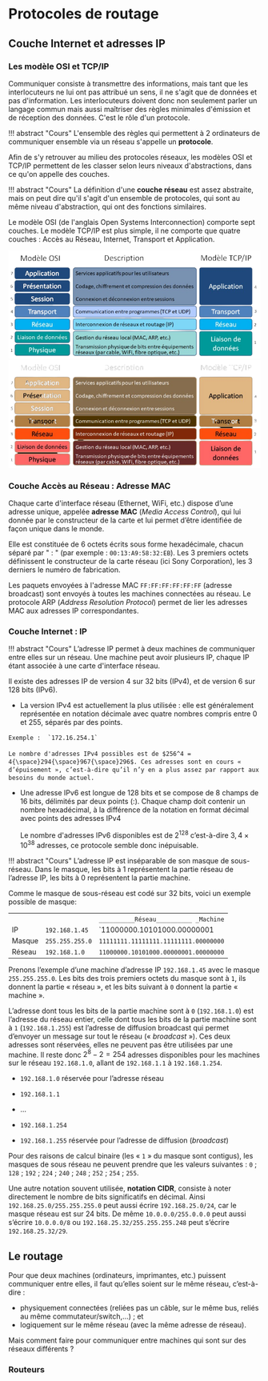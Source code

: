 # Protocoles de routage

##	Couche Internet et adresses IP

###	Les modèle OSI et TCP/IP

Communiquer consiste à transmettre des informations, mais tant que les interlocuteurs ne lui ont pas attribué un sens, il ne s'agit que de données et pas d'information. Les interlocuteurs doivent donc non seulement parler un langage commun mais aussi maîtriser des règles minimales d'émission et de réception des données. C'est le rôle d'un protocole.

!!! abstract "Cours" 
    L'ensemble des règles qui permettent à 2 ordinateurs de communiquer ensemble via un réseau s'appelle un **protocole**.

Afin de s'y retrouver au milieu des protocoles réseaux, les modèles OSI et TCP/IP permettent de les classer selon leurs niveaux d'abstractions, dans ce qu'on appelle des couches. 

!!! abstract "Cours" 
    La définition d'une **couche réseau** est assez abstraite, mais on peut dire qu'il s'agit d'un ensemble de protocoles, qui sont au même niveau d'abstraction, qui ont des fonctions similaires.

Le modèle OSI (de l'anglais Open Systems Interconnection) comporte sept couches. Le modèle TCP/IP est plus simple, il ne comporte que quatre couches : Accès au Réseau, Internet, Transport et Application.


![Schéma comparatif des couches dans les modèles OSI et TCP/IP](assets/4-modele-osi-tcp-ip-light-mode.png#only-light)
![Schéma comparatif des couches dans les modèles OSI et TCP/IP](assets/4-modele-osi-tcp-ip-dark-mode.png#only-dark)



###	Couche Accès au Réseau : Adresse MAC

Chaque carte d'interface réseau (Ethernet, WiFi, etc.) dispose d’une adresse unique, appelée **adresse MAC** (*Media Access Control*), qui lui donnée par le constructeur de la carte et lui permet d’être identifiée de façon unique dans le monde.

Elle est constituée de 6 octets écrits sous forme hexadécimale, chacun séparé par " : " (par exemple : `00:13:A9:58:32:EB`). Les 3 premiers octets définissent le constructeur de la carte réseau (ici Sony Corporation), les 3 derniers le numéro de fabrication.

Les paquets envoyées à l'adresse MAC `FF:FF:FF:FF:FF:FF` (adresse broadcast) sont envoyés à toutes les machines connectées au réseau. Le protocole ARP (*Address Resolution Protocol*) permet de lier les adresses MAC aux adresses IP correspondantes.

###	Couche Internet : IP

!!! abstract "Cours" 
    L’adresse IP permet à deux machines de communiquer entre elles sur un réseau. Une machine peut avoir plusieurs IP, chaque IP étant associée à une carte d'interface réseau.

Il existe des adresses IP de version 4 sur 32 bits (IPv4), et de version 6 sur 128 bits (IPv6). 

-    La version IPv4 est actuellement la plus utilisée : elle est généralement représentée en notation décimale avec quatre nombres compris entre 0 et 255, séparés par des points.  
    
    Exemple :  `172.16.254.1`
    
    Le nombre d'adresses IPv4 possibles est de $256^4 = 4{\space}294{\space}967{\space}296$. Ces adresses sont en cours « d’épuisement », c’est-à-dire qu’il n’y en a plus assez par rapport aux besoins du monde actuel.

-	Une adresse IPv6 est longue de 128 bits et se compose de 8 champs de 16 bits, délimités par deux points (:). Chaque champ doit contenir un nombre hexadécimal, à la différence de la notation en format décimal avec points des adresses IPv4

    Le nombre d'adresses IPv6 disponibles est de $2^{128}$ c’est-à-dire $3,4 {\times} 10^{38}$  adresses, ce protocole semble donc inépuisable. 

!!! abstract "Cours" 
    L’adresse IP est inséparable de son masque de sous-réseau.  Dans le masque, les bits à 1 représentent la partie réseau de l’adresse IP, les bits à 0 représentent la partie machine. 

Comme le masque de sous-réseau est codé sur 32 bits, voici un exemple possible de masque:

|   |   |   |
|:--|:--|:--|
|   |   |`__________Réseau__________ _Machine`|
|IP|`192.168.1.45`|`11000000.10101000.00000001|00101101|` |
|Masque|`255.255.255.0`|`11111111.11111111.11111111.00000000`|
|Réseau|`192.168.1.0`|`11000000.10101000.00000001.00000000`|


Prenons l’exemple d’une machine d’adresse IP `192.168.1.45` avec le masque `255.255.255.0`. Les bits des trois premiers octets du masque sont à `1`, ils donnent la partie « réseau », et les bits suivant à `0` donnent la partie « machine ». 

L’adresse dont tous les bits de la partie machine sont à `0` (`192.168.1.0`) est l’adresse du réseau entier, celle dont tous les bits de la partie machine sont à `1` (`192.168.1.255`) est l’adresse de diffusion broadcast qui permet d’envoyer un message sur tout le réseau (« *broadcast* »). Ces deux adresses sont réservées, elles ne peuvent pas être utilisées par une machine. Il reste donc  $2^8 - 2 = 254$ adresses disponibles pour les machines sur le réseau `192.168.1.0`, allant de `192.168.1.1` à `192.168.1.254`. 

- `192.168.1.0`    réservée pour l’adresse réseau

- `192.168.1.1` 

- ...

- `192.168.1.254`

- `192.168.1.255`  réservée pour l’adresse de diffusion (*broadcast*)


Pour des raisons de calcul binaire (les « `1` » du masque sont contigus), les masques de sous réseau ne peuvent prendre que les valeurs suivantes : `0` ; `128` ; `192` ; `224` ; `240` ; `248` ; `252` ; `254` ; `255`.

Une autre notation souvent utilisée, **notation CIDR**, consiste à noter directement le nombre de bits significatifs en décimal. Ainsi `192.168.25.0/255.255.255.0` peut aussi écrire `192.168.25.0/24`, car le masque réseau est sur 24 bits.
De même `10.0.0.0/255.0.0.0` peut aussi s’écrire `10.0.0.0/8` ou `192.168.25.32/255.255.255.248` peut s’écrire `192.168.25.32/29`.


## Le routage

Pour que deux machines (ordinateurs, imprimantes, etc.) puissent communiquer entre elles, il faut qu’elles soient  sur le même réseau, c’est-à-dire :

- 	physiquement connectées (reliées pas un câble, sur le même bus, reliés au même commutateur/switch,…) ; et
-	logiquement sur le même réseau (avec la  même adresse de réseau).

Mais comment faire pour communiquer entre machines qui sont sur des réseaux différents ?

### Routeurs

